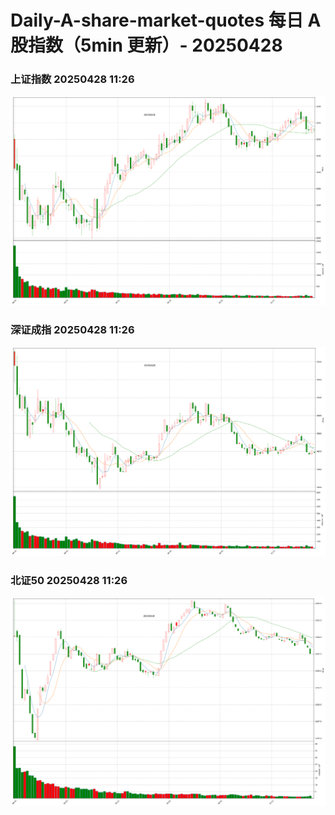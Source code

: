 
# Daily-A-share-market-quotes 每日 A 股指数（5min 更新）- 20250428

### 上证指数 20250428 11:26
![](./fig/2025/4/20250428-sh000001.png)

### 深证成指 20250428 11:26
![](./fig/2025/4/20250428-sz399001.png)

### 北证50 20250428 11:26
![](./fig/2025/4/20250428-bj899050.png)
